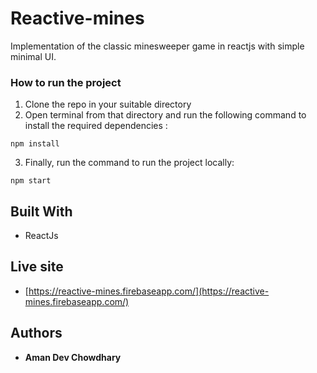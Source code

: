 # Reactive-mines

Implementation of the classic minesweeper game in reactjs with simple minimal UI.

### How to run the project
1. Clone the repo in your suitable directory
2. Open terminal from that directory and run the following command to install the required dependencies :
```
npm install
```
3. Finally, run the command to run the project locally:
```
npm start
```

## Built With

* ReactJs

## Live site

* [https://reactive-mines.firebaseapp.com/](https://reactive-mines.firebaseapp.com/)

## Authors

* **Aman Dev Chowdhary**
